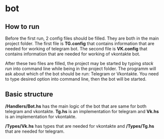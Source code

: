 # bot

## How to run
Before the first run, 2 config files should be filled. They are both in the main project folder.
The first file is **TG.config** that contains information that are needed for working of telegram bot.
The second file is **VK.config** that contains information that are needed for working of vkontakte bot.

After these two files are filled, the project may be started by typing *stack run* into command line while being in the project folder. The programm will ask about which of the bot should be run: Telegram or Vkontakte. You need to type desired option into command line, then the bot will be started.

## Basic structure
**/Handlers/Bot.hs** has the main logic of the bot that are same for both telegram and vkontakte. **Tg.hs** is an implementation for telegram and **Vk.hs** is an implementation for vkontakte.

**/Types/Vk.hs** has types that are needed for vkontakte and **/Types/Tg.hs** that are needed for telegram.
